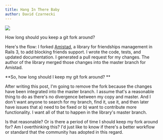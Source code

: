 ```yaml
---
title: Hang In There Baby
author: David Czarnecki
---
```

![](uploads/2010/10/Hang-in-There-baby-Inspiration_0E75780C.jpg)

 How long should you keep a git fork around?

 Here's the flow: I forked [Amistad](http://github.com/raw1z/amistad), a library for friendships management in Rails 3, to add blocking friends support. I wrote the code, tests, and updated documentation. I generated a pull request for my changes. The author of the library merged those changes into the master branch for Amistad.

 **So, how long should I keep my git fork around? **

 After writing this post, I'm going to remove the fork because the changes have been integrated into the master branch. I assume that's a reasonable thing to do as there's no divergence between my copy and master. And I don't want anyone to search for my branch, find it, use it, and then later have issues that a) need to be fixed or b) want to contribute more functionality. I want all of that to happen in the library's master branch.

 Is that reasonable? Or is there a period of time I should keep my fork around for? Am I overthinking this? I'd just like to know if there's a better workflow or standard that the community has adopted in this regard.
